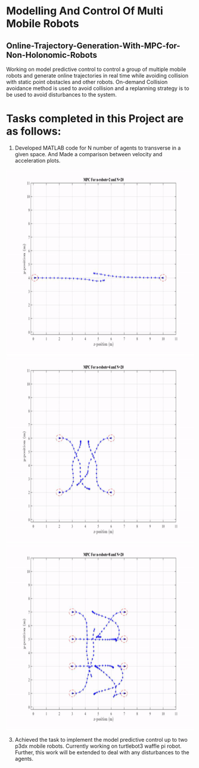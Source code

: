 # Modelling And Control Of Multi Mobile Robots
## Online-Trajectory-Generation-With-MPC-for-Non-Holonomic-Robots
Working on model predictive control  to control a group of multiple mobile robots and generate online trajectories in real time while avoiding collision with static point obstacles and other robots. On-demand Collision avoidance method is used to avoid collision and a replanning strategy is to be used to avoid disturbances to the system.

# Tasks completed in this Project are as follows:
1. Developed MATLAB code for N number of agents to transverse in a given space. And Made a comparison between velocity and acceleration plots.
 

 <img src="images/animation_n_2_gif.gif" width="700" height="500">
 <img src="images/animation_n_4_gif.gif" width="700" height="500">
 <img src="images/animation_n_8_gif.gif" width="700" height="500">


3. Achieved the task to implement the model predictive control up to two p3dx mobile robots. Currently working on turtlebot3 waffle pi robot.
Further, this work will be extended to deal with any disturbances to the agents.
